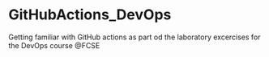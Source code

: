 # GitHubActions_DevOps
Getting familiar with GitHub actions as part od the laboratory excercises for the DevOps course @FCSE
